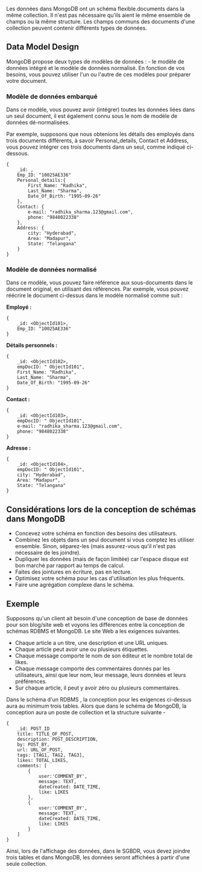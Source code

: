 Les données dans MongoDB ont un schéma flexible.documents dans la même collection. Il n'est pas nécessaire qu'ils aient le même ensemble de champs ou la même structure. Les champs communs des documents d'une collection peuvent contenir différents types de données.

## Data Model Design

MongoDB propose deux types de modèles de données : - le modèle de données intégré et le modèle de données normalisé. En fonction de vos besoins, vous pouvez utiliser l'un ou l'autre de ces modèles pour préparer votre document.

### Modèle de données embarqué

Dans ce modèle, vous pouvez avoir (intégrer) toutes les données liées dans un seul document, il est également connu sous le nom de modèle de données dé-normalisées.

Par exemple, supposons que nous obtenions les détails des employés dans trois documents différents, à savoir Personal_details, Contact et Address, vous pouvez intégrer ces trois documents dans un seul, comme indiqué ci-dessous.

```
{
	_id: ,
	Emp_ID: "10025AE336"
	Personal_details:{
		First_Name: "Radhika",
		Last_Name: "Sharma",
		Date_Of_Birth: "1995-09-26"
	},
	Contact: {
		e-mail: "radhika_sharma.123@gmail.com",
		phone: "9848022338"
	},
	Address: {
		city: "Hyderabad",
		Area: "Madapur",
		State: "Telangana"
	}
}
```

### Modèle de données normalisé

Dans ce modèle, vous pouvez faire référence aux sous-documents dans le document original, en utilisant des références. Par exemple, vous pouvez réécrire le document ci-dessus dans le modèle normalisé comme suit :

**Employé :**

```
{
	_id: <ObjectId101>,
	Emp_ID: "10025AE336"
}
```

**Détails personnels :**

```
{
	_id: <ObjectId102>,
	empDocID: " ObjectId101",
	First_Name: "Radhika",
	Last_Name: "Sharma",
	Date_Of_Birth: "1995-09-26"
}
```

**Contact :**

```
{
	_id: <ObjectId103>,
	empDocID: " ObjectId101",
	e-mail: "radhika_sharma.123@gmail.com",
	phone: "9848022338"
}
```

**Adresse :**

```
{
	_id: <ObjectId104>,
	empDocID: " ObjectId101",
	city: "Hyderabad",
	Area: "Madapur",
	State: "Telangana"
}
```

## Considérations lors de la conception de schémas dans MongoDB

- Concevez votre schéma en fonction des besoins des utilisateurs.
- Combinez les objets dans un seul document si vous comptez les utiliser ensemble. Sinon, séparez-les (mais assurez-vous qu'il n'est pas nécessaire de les joindre).
- Dupliquer les données (mais de façon limitée) car l'espace disque est bon marché par rapport au temps de calcul.
- Faites des jointures en écriture, pas en lecture.
- Optimisez votre schéma pour les cas d'utilisation les plus fréquents.
- Faire une agrégation complexe dans le schéma.

## Exemple

Supposons qu'un client ait besoin d'une conception de base de données pour son blog/site web et voyons les différences entre la conception de schémas RDBMS et MongoDB. Le site Web a les exigences suivantes.

- Chaque article a un titre, une description et une URL uniques.
- Chaque article peut avoir une ou plusieurs étiquettes.
- Chaque message comporte le nom de son éditeur et le nombre total de likes.
- Chaque message comporte des commentaires donnés par les utilisateurs, ainsi que leur nom, leur message, leurs données et leurs préférences.
- Sur chaque article, il peut y avoir zéro ou plusieurs commentaires.

Dans le schéma d'un RDBMS , la conception pour les exigences ci-dessus aura au minimum trois tables. Alors que dans le schéma de MongoDB, la conception aura un poste de collection et la structure suivante -

```
{
    _id: POST_ID
    title: TITLE_OF_POST, 
    description: POST_DESCRIPTION,
    by: POST_BY,
    url: URL_OF_POST,
    tags: [TAG1, TAG2, TAG3],
    likes: TOTAL_LIKES, 
    comments: [	
        {
            user:'COMMENT_BY',
            message: TEXT,
            dateCreated: DATE_TIME,
            like: LIKES 
        },
        {
            user:'COMMENT_BY',
            message: TEXT,
            dateCreated: DATE_TIME,
            like: LIKES
        }
    ]
}
```

Ainsi, lors de l'affichage des données, dans le SGBDR, vous devez joindre trois tables et dans MongoDB, les données seront affichées à partir d'une seule collection.